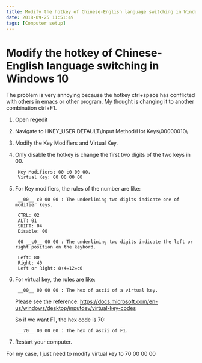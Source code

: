 ```yaml
---
title: Modify the hotkey of Chinese-English language switching in Windows 10
date: 2018-09-25 11:51:49
tags: [Computer setup]
---
```


# Modify the hotkey of Chinese-English language switching in Windows 10

The problem is very annoying because the hotkey ctrl+space has conflicted with others in emacs or other program. My thought is changing it to another combination ctrl+F1.

1. Open regedit
2. Navigate to HKEY_USER\.DEFAULT\Input Method\Hot Keys\00000010\
3. Modify the Key Modifiers and Virtual Key.
4. Only disable the hotkey is change the first two digits of the two keys in 00.
	
		Key Modifiers: 00 c0 00 00.
		Virtual Key: 00 00 00 00

5. For Key modifiers, the rules of the number are like:
   
		__00__ c0 00 00 : The underlining two digits indicate one of modifier keys.
				
		CTRL: 02
		ALT: 01
		SHIFT: 04
		Disable: 00
		
		00 __c0__ 00 00 : The underlining two digits indicate the left or right position on the keybord.
		
		Left: 80
		Right: 40
		Left or Right: 8+4=12=c0
	
6. For virtual key, the rules are like:

		__00__ 00 00 00 : The hex of ascii of a virtual key.
	
	Please see the reference: https://docs.microsoft.com/en-us/windows/desktop/inputdev/virtual-key-codes
	
	So if we want F1, the hex code is 70:
		
		__70__ 00 00 00 : The hex of ascii of F1.
		
7. Restart your computer.

For my case, I just need to modify virtual key to 70 00 00 00

